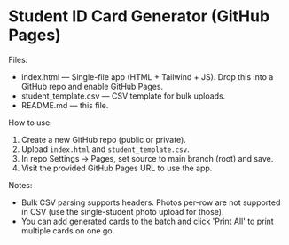 Student ID Card Generator (GitHub Pages)
======================================

Files:
- index.html  — Single-file app (HTML + Tailwind + JS). Drop this into a GitHub repo and enable GitHub Pages.
- student_template.csv — CSV template for bulk uploads.
- README.md — this file.

How to use:
1. Create a new GitHub repo (public or private).
2. Upload `index.html` and `student_template.csv`.
3. In repo Settings → Pages, set source to main branch (root) and save.
4. Visit the provided GitHub Pages URL to use the app.

Notes:
- Bulk CSV parsing supports headers. Photos per-row are not supported in CSV (use the single-student photo upload for those).
- You can add generated cards to the batch and click 'Print All' to print multiple cards on one go.
